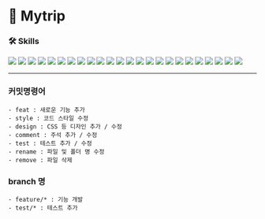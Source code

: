 ﻿# 🛫 Mytrip

### 🛠 Skills
<!-- DevOps -->
<img src="https://img.shields.io/badge/github-181717?style=for-the-badge&logo=github&logoColor=white">
<img src="https://img.shields.io/badge/notion-000000?style=for-the-badge&logo=notion&logoColor=white">
<img src="https://img.shields.io/badge/figma-F24E1E?style=for-the-badge&logo=figma&logoColor=white">
<img src="https://img.shields.io/badge/postman-FF6C37?style=for-the-badge&logo=postman&logoColor=white">
<img src="https://img.shields.io/badge/intellij idea-000000?style=for-the-badge&logo=intellijidea&logoColor=white">
<img src="https://img.shields.io/badge/visual studio code-007ACC?style=for-the-badge&logo=visualstudiocode&logoColor=white">

<!-- Front-End -->
<img src="https://img.shields.io/badge/jquery-0769AD?style=for-the-badge&logo=jquery&logoColor=white">
<img src="https://img.shields.io/badge/ajax-02569B?style=for-the-badge&logo=ajax&logoColor=white">
<img src="https://img.shields.io/badge/sockjs-FF6C37?style=for-the-badge&logo=sockjs&logoColor=white">
<img src="https://img.shields.io/badge/javascript-F7DF1E?style=for-the-badge&logo=javascript&logoColor=black">
<img src="https://img.shields.io/badge/html5-E34F26?style=for-the-badge&logo=html5&logoColor=white">
<img src="https://img.shields.io/badge/css3-1572B6?style=for-the-badge&logo=css3&logoColor=white">
<img src="https://img.shields.io/badge/thymeleaf-005F0F?style=for-the-badge&logo=thymeleaf&logoColor=white">
<img src="https://img.shields.io/badge/bootstrap-7952B3?style=for-the-badge&logo=bootstrap&logoColor=white">

<!-- Back-End -->
<img src="https://img.shields.io/badge/spring-6DB33F?style=for-the-badge&logo=spring&logoColor=white">
<img src="https://img.shields.io/badge/spring security-6DB33F?style=for-the-badge&logo=springsecurity&logoColor=white">
<img src="https://img.shields.io/badge/oauth2-EC1C24?style=for-the-badge&logo=oauth&logoColor=white">
<img src="https://img.shields.io/badge/mysql-4479A1?style=for-the-badge&logo=mysql&logoColor=white">
<img src="https://img.shields.io/badge/mybatis-ED8B00?style=for-the-badge&logo=mybatis&logoColor=white">
<img src="https://img.shields.io/badge/web socket-02569B?style=for-the-badge&logo=websocket&logoColor=white">
<img src="https://img.shields.io/badge/java-007396?style=for-the-badge&logo=openjdk&logoColor=white">
<img src="https://img.shields.io/badge/lombok-BC0227?style=for-the-badge&logo=lombok&logoColor=white">

<!-- Deploy -->
<img src="https://img.shields.io/badge/amazon ec2-FF9900?style=for-the-badge&logo=amazonec2&logoColor=white">
<img src="https://img.shields.io/badge/amazon rds-527FFF?style=for-the-badge&logo=amazonrds&logoColor=white">

<hr/>

### 커밋명령어
    - feat : 새로운 기능 추가
    - style : 코드 스타일 수정
    - design : CSS 등 디자인 추가 / 수정
    - comment : 주석 추가 / 수정
    - test : 테스트 추가 / 수정
    - rename : 파일 및 폴더 명 수정
    - remove : 파일 삭제

### branch 명
    - feature/* : 기능 개발
    - test/* : 테스트 추가
